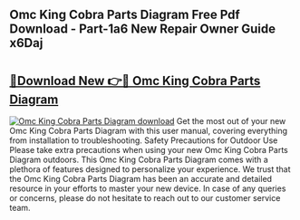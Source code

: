 ## Omc King Cobra Parts Diagram Free Pdf Download - Part-1a6 New Repair Owner Guide x6Daj

# <h2><a href="http://dfiso01.blite.top/?on=Omc+King+Cobra+Parts+Diagram">🔗Download New 👉🔴 Omc King Cobra Parts Diagram</a></h2>

[![Omc King Cobra Parts Diagram download](https://i.imgur.com/lujVjoI.png)](http://dfiso01.blite.top/?on=Omc+King+Cobra+Parts+Diagram)
Get the most out of your new Omc King Cobra Parts Diagram with this user manual, covering everything from installation to troubleshooting. Safety Precautions for Outdoor Use Please take extra precautions when using your new Omc King Cobra Parts Diagram outdoors. This Omc King Cobra Parts Diagram comes with a plethora of features designed to personalize your experience. We trust that the Omc King Cobra Parts Diagram has been an accurate and detailed resource in your efforts to master your new device. In case of any queries or concerns, please do not hesitate to reach out to our customer service team.
